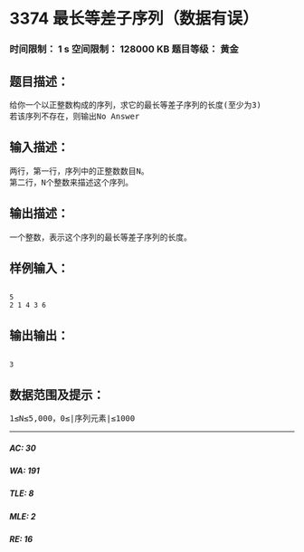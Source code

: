 # 3374 最长等差子序列（数据有误）   
### 时间限制： 1 s     空间限制： 128000 KB     题目等级： 黄金  
## 题目描述：  

<pre>
给你一个以正整数构成的序列，求它的最长等差子序列的长度(至少为3)  
若该序列不存在，则输出No Answer
</pre>
  
  
## 输入描述：  

<pre>
两行，第一行，序列中的正整数数目N。  
第二行，N个整数来描述这个序列。
</pre>
  
  
## 输出描述：  

<pre>
一个整数，表示这个序列的最长等差子序列的长度。
</pre>
  
  
## 样例输入：  

<pre><code>
5  
2 1 4 3 6
</code></pre>
  
  
## 输出输出：  

<pre><code>
3
</code></pre>
  
  
## 数据范围及提示：  

<pre>
1&le;N&le;5,000，0&le;|序列元素|&le;1000
</pre>
  
  
***  

##### AC: 30  
##### WA: 191  
##### TLE: 8  
##### MLE: 2  
##### RE: 16  

